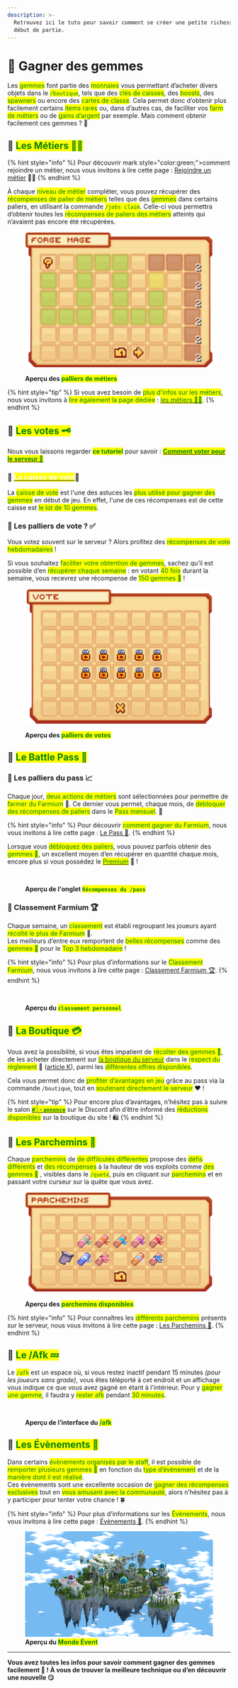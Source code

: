 ```yaml
---
description: >-
  Retrouvez ici le tuto pour savoir comment se créer une petite richesse en
  début de partie.
---
```


# 💎 Gagner des gemmes

Les <mark style="color:green;">gemmes</mark> font partie des <mark style="color:green;">monnaies</mark> vous permettant d’acheter divers objets dans le <mark style="color:green;">`/boutique`</mark>, tels que des <mark style="color:green;">clés de caisses</mark>, des <mark style="color:green;">boosts</mark>, des <mark style="color:green;">spawners</mark> ou encore des <mark style="color:green;">cartes de classe</mark>. Cela permet donc d’obtenir plus facilement certains <mark style="color:green;">items rares</mark> ou, dans d’autres cas, de faciliter vos <mark style="color:green;">farm de métiers</mark> ou de <mark style="color:green;">gains d’argent</mark> par exemple. Mais comment obtenir facilement ces gemmes ? 🤔

## 🔶 <mark style="color:green;">Les Métiers 👷‍♂️</mark>

{% hint style="info" %}
Pour découvrir mark style="color:green;">comment rejoindre un métier</mark>, nous vous invitons à lire cette page : [Rejoindre un métier](https://wiki.evolucraft.fr/le-gameplay/les-metiers#comment-rejoindre-un-metier) 👷‍♂️
{% endhint %}

À chaque <mark style="color:green;">niveau de métier</mark> compléter, vous pouvez récupérer des <mark style="color:green;">récompenses de palier de métiers</mark> telles que des <mark style="color:green;">gemmes</mark> dans certains paliers, en utilisant la commande <mark style="color:green;">`/jobs claim`</mark>. Celle-ci vous permettra d’obtenir toutes les <mark style="color:green;">récompenses de paliers des métiers</mark> atteints qui n’avaient pas encore été récupérées.

<figure><img src="../.gitbook/assets/Jobs/Palier.png" alt=""><figcaption><p><strong>Aperçu des </strong><mark style="color:green;"><strong>palliers de métiers</strong></mark></p></figcaption></figure>

{% hint style="tip" %}
Si vous avez besoin de <mark style="color:green;">plus d'infos sur les métiers</mark>, nous vous invitons à <mark style="color:green;">lire également la page dédiée</mark> : [<mark style="color:green;">les métiers 👷‍♂️</mark>](https://wiki.evolucraft.fr/le-gameplay/les-metiers).
{% endhint %}

## 🔶 <mark style="color:green;">Les votes 🗝️</mark>

Nous vous laissons regarder <mark style="color:green;">**ce tutoriel**</mark> pour savoir : [<mark style="color:green;">**Comment voter pour le serveur 📩**</mark>](https://wiki.evolucraft.fr/tuto-et-astuce/voter)

### 🔹 [<mark style="color:white;">La caisse de vote</mark>](https://wiki.evolucraft.fr/le-gameplay/les-caisses#caisse-vote)🎁

La <mark style="color:green;">caisse de vote</mark> est l'une des astuces les <mark style="color:green;">plus utilisé pour gagner des gemmes</mark> en début de jeu. En effet, l'une de ces récompenses est de cette caisse est <mark style="color:green;">le lot de 10 gemmes</mark>.

### 🔹 Les palliers de vote ? ✅

Vous votez souvent sur le serveur ? Alors profitez des <mark style="color:green;">récompenses de vote hebdomadaires</mark> ! 

Si vous souhaitez <mark style="color:green;">faciliter votre obtention de gemmes</mark>, sachez qu’il est possible d’en <mark style="color:green;">récupérer chaque semaine</mark> : en votant <mark style="color:green;">40 fois</mark> durant la semaine, vous recevrez une récompense de <mark style="color:green;">150 gemmes 💎</mark> !  

<figure><img src="../.gitbook/assets/Tuto_Et_Astuce/Vote/PalierVote.png" alt=""><figcaption><p><strong>Aperçu des </strong><mark style="color:green;"><strong>palliers de votes</strong></mark></p></figcaption></figure>

## 🔶 <mark style="color:green;">Le Battle Pass 🔱</mark>

### 🔹 Les palliers du pass 📈

Chaque jour, <mark style="color:green;">deux actions de métiers</mark> sont sélectionnées pour permettre de <mark style="color:green;">farmer du Farmium</mark> 🔱. Ce dernier vous permet, chaque mois, de <mark style="color:green;">débloquer des récompenses de paliers</mark> dans le <mark style="color:green;">Pass mensuel</mark>. 🎁  

{% hint style="info" %}
Pour découvrir <mark style="color:green;">comment gagner du Farmium</mark>, nous vous invitons à lire cette page : [Le Pass 🔱](https://wiki.evolucraft.fr/le-gameplay/pass#comment-gagner-du-farmium).
{% endhint %}

Lorsque vous <mark style="color:green;">débloquez des paliers</mark>, vous pouvez parfois obtenir des <mark style="color:green;">gemmes 💎</mark>, un excellent moyen d’en récupérer en quantité chaque mois, encore plus si vous possédez le [<mark style="color:green;">Premium</mark>](https://wiki.evolucraft.fr/le-gameplay/les-grades#abonnement-premium) 👑 !

<figure><img src="../.gitbook/assets/Pass/RéclamationPalier.png" alt=""><figcaption><p><strong>Aperçu de l'onglet </strong><mark style="color:green;"><strong><code>Récompenses du /pass</code></strong></mark></p></figcaption></figure>

### 🔹 Classement Farmium 🏆

Chaque semaine, un <mark style="color:green;">classement</mark> est établi regroupant les joueurs ayant <mark style="color:green;">récolté le plus de Farmium</mark> 🔱.  
Les meilleurs d’entre eux remportent de <mark style="color:green;">belles récompenses</mark> comme des <mark style="color:green;">gemmes 💎</mark> pour le <mark style="color:green;">Top 3 hebdomadaire</mark> !  

{% hint style="info" %}
Pour plus d’informations sur le <mark style="color:green;">Classement Farmium</mark>, nous vous invitons à lire cette page : [Classement Farmium 🏆](https://wiki.evolucraft.fr/le-gameplay/pass#comment-gagner-du-farmium).
{% endhint %}

<figure><img src="../.gitbook/assets/Pass/ClassementPerso.png" alt=""><figcaption><p><strong>Aperçu du </strong><mark style="color:green;"><strong><code>classement personnel</code></strong></mark></p></figcaption></figure>

## 🔶 <mark style="color:green;">La Boutique 💳</mark>

Vous avez la possibilité, si vous êtes impatient de <mark style="color:green;">récolter des gemmes 💎</mark>, de les acheter directement sur [<mark style="color:green;">la boutique du serveur</mark>](https://store.evolucraft.fr) dans le <mark style="color:green;">respect du règlement</mark> 🧾 ([article K](https://wiki.evolucraft.fr/informations-importantes/reglement-ig#article-k-la-boutique)), parmi les <mark style="color:green;">différentes offres disponibles</mark>.

Cela vous permet donc de <mark style="color:green;">profiter d’avantages en jeu</mark> grâce au pass via la commande `/boutique`, tout en <mark style="color:green;">soutenant directement le serveur</mark> ❤️ !

{% hint style="tip" %}
Pour encore plus d’avantages, n’hésitez pas à suivre le salon [<mark style="color:green;">**`#📯・annonce`**</mark>](https://discord.com/channels/699670538737418343/703689221743050903) sur le Discord afin d’être informé des <mark style="color:green;">réductions disponibles</mark> sur la boutique du site ! 🛍️
{% endhint %}

## 🔶 <mark style="color:green;">Les Parchemins 📜</mark>

Chaque <mark style="color:green;">parchemins</mark> de <mark style="color:green;">de diffilcutés différentes</mark> propose des <mark style="color:green;">défis différents</mark> et <mark style="color:green;">des récompenses</mark> à la hauteur de vos exploits comme <mark style="color:green;">des gemmes 💎</mark> , visibles dans le <mark style="color:green;">`/quete`</mark>, puis en cliquant sur <mark style="color:green;">parchemins</mark> et en passant votre curseur sur la quête que vous avez.

<figure><img src="../.gitbook/assets/Quete/QueteReward.png" alt=""><figcaption><p><strong>Aperçu des </strong><mark style="color:green;"><strong>parchemins disponibles</strong></mark></p></figcaption></figure>

{% hint style="info" %}
Pour connaîtres les  <mark style="color:green;">différents parchemins</mark> présents sur le serveur, nous vous invitons à lire cette page : [Les Parchemins 📜](https://wiki.evolucraft.fr/le-gameplay/les-quetes#parchemin-daventure).
{% endhint %}

## 🔶 <mark style="color:green;">Le /Afk 💤</mark>

Le <mark style="color:green;">`/afk`</mark> est un espace où, si vous restez inactif pendant 15 minutes _(pour les joueurs sans grade)_, vous êtes téléporté à cet endroit et un affichage vous indique ce que vous avez gagné en étant à l'intérieur. Pour y <mark style="color:green;">gagner une gemme</mark>, il faudra y <mark style="color:green;">rester afk</mark> pendant <mark style="color:green;">30 minutes</mark>.

<figure><img src="../.gitbook/assets/Menu/Interface_Afk.png" alt=""><figcaption><p><strong>Aperçu de l’interface du </strong><mark style="color:green;"><strong>/afk</strong></mark></p></figcaption></figure>

## 🔶 <mark style="color:green;">Les Évènements 🎪</mark>

Dans certains <mark style="color:green;">évènements organisés par le staff</mark>, il est possible de <mark style="color:green;">remporter plusieurs gemmes 💎</mark> en fonction du <mark style="color:green;">type d’évènement</mark> et de la <mark style="color:green;">manière dont il est réalisé</mark>.  
Ces évènements sont une excellente occasion de <mark style="color:green;">gagner des récompenses exclusives</mark> tout en <mark style="color:green;">vous amusant avec la communauté</mark>, alors n’hésitez pas à y participer pour tenter votre chance ! 🍀

{% hint style="info" %}
Pour plus d’informations sur les <mark style="color:green;">Évènements</mark>, nous vous invitons à lire cette page : [Évènements 🎪](https://wiki.evolucraft.fr/le-gameplay/les-evenements#des-evenements-de-lequipe-danimation).
{% endhint %}

<figure><img src="../.gitbook/assets/Evenement/MondeEvent.png" alt=""><figcaption><strong>Aperçu du <mark style="color:green;">Monde Évent</mark></strong></figcaption></figure>

---

**Vous avez toutes les infos pour savoir comment gagner des gemmes facilement 🤑 ! À vous de trouver la meilleure technique ou d’en découvrir une nouvelle 😏**
